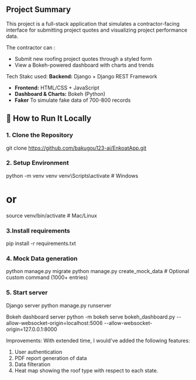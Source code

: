 ## Project Summary
This project is a full-stack application  that simulates a contractor-facing interface for submitting project quotes and visualizing project performance data. 

The contractor can : 
- Submit new roofing project quotes through a styled form
- View a Bokeh-powered dashboard with charts and trends

Tech Stakc used: 
**Backend:** Django + Django REST Framework  
- **Frontend:** HTML/CSS + JavaScript  
- **Dashboard & Charts:** Bokeh (Python)
- **Faker** To simulate fake data of 700-800 records

## 🧪 How to Run It Locally

### 1. Clone the Repository
git clone https://github.com/bakugou123-ai/EnkoatApp.git

### 2. Setup Environment 
python -m venv venv
venv\Scripts\activate  # Windows
# or
source venv/bin/activate  # Mac/Linux

### 3.Install requirements
pip install -r requirements.txt

### 4. Mock Data generation
python manage.py migrate
python manage.py create_mock_data  # Optional custom command (1000+ entries)

### 5. Start server

Django server
python manage.py runserver

Bokeh dashboard server
python -m bokeh serve bokeh_dashboard.py --allow-websocket-origin=localhost:5006 --allow-websocket-origin=127.0.0.1:8000

Improvements:
With extended time, I would've added the following features:
1. User authentication
2. PDF report generation of data
3. Data filteration
4. Heat map showing the roof type with respect to each state.





